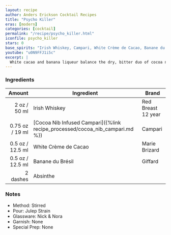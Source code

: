 ```yaml
---
layout: recipe
author: Anders Erickson Cocktail Recipes
title: "Psycho Killer"
eras: [modern]
categories: [cocktail]
permalink: "/recipe/psycho_killer.html"
iconfile: psycho_killer
stars: 0
base_spirits: "Irish Whiskey, Campari, White Crème de Cacao, Banane du Brésil"
youtube: "u0N9FFJ1i5c"
excerpt: |
  White cacao and banana liqueur balance the dry, bitter duo of cocoa nibs and Campari in this elegant Irish whiskey cocktail from The Dead Rabbit.
---
```


### Ingredients

|   Amount | Ingredient                                                         | Brand              |
| -------: | ------------------------------------------------------------------ | ------------------ |
|     2 oz / 50 ml | Irish Whiskey                                                      | Red Breast 12 year |
|  0.75 oz / 19 ml | [Cocoa Nib Infused Campari]({%link recipe_processed/cocoa_nib_campari.md %}) | Campari            |
|   0.5 oz / 12.5 ml | White Crème de Cacao                                               | Marie Brizard      |
|   0.5 oz / 12.5 ml | Banane du Brésil                                                   | Giffard            |
| 2 dashes | Absinthe                                                           |

### Notes

- Method: Stirred
- Pour: Julep Strain
- Glassware: Nick & Nora
- Garnish: None
- Special Prep: None
